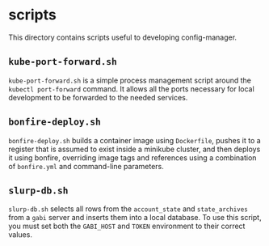 # scripts

This directory contains scripts useful to developing config-manager.

## `kube-port-forward.sh`

`kube-port-forward.sh` is a simple process management script around the `kubectl
port-forward` command. It allows all the ports necessary for local development
to be forwarded to the needed services.

## `bonfire-deploy.sh`

`bonfire-deploy.sh` builds a container image using `Dockerfile`, pushes it to a
register that is assumed to exist inside a minikube cluster, and then deploys it
using bonfire, overriding image tags and references using a combination of
`bonfire.yml` and command-line parameters.

## `slurp-db.sh`

`slurp-db.sh` selects all rows from the `account_state` and `state_archives`
from a `gabi` server and inserts them into a local database. To use this script,
you must set both the `GABI_HOST` and `TOKEN` environment to their correct
values.
